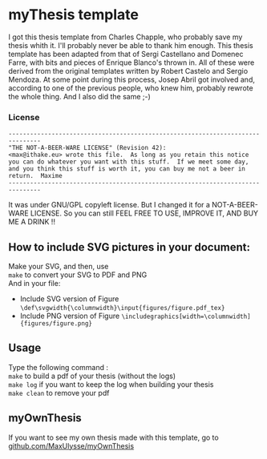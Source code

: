 # myThesis template
I got this thesis template from Charles Chapple, who probably save my thesis whith it.  I'll probably never be able to thank him enough.
This thesis template has been adapted from that of Sergi Castellano and Domenec Farre, with bits and pieces of Enrique Blanco's thrown in.  All of these were derived from the original templates written by Robert Castelo and Sergio Mendoza.  At some point during this process, Josep Abril got involved and, according to one of the previous people, who knew him, probably rewrote the whole thing. And I also did the same ;-)

### License
```
-------------------------------------------------------------------------------
"THE NOT-A-BEER-WARE LICENSE" (Revision 42):
<max@ithake.eu> wrote this file.  As long as you retain this notice you can do whatever you want with this stuff.  If we meet some day, and you think this stuff is worth it, you can buy me not a beer in return.  Maxime
-------------------------------------------------------------------------------
```
It was under GNU/GPL copyleft license.  But I changed it for a NOT-A-BEER-WARE LICENSE.  So you can still FEEL FREE TO USE, IMPROVE IT, AND BUY ME A DRINK !!

## How to include SVG pictures in your document:
Make your SVG, and then, use  
<code>make</code> to convert your SVG to PDF and PNG  
And in your file:
- Include SVG version of Figure
<code>\def\svgwidth{\columnwidth}\input{figures/figure.pdf_tex}</code>
- Include PNG version of Figure
<code>\includegraphics[width=\columnwidth]{figures/figure.png}</code>

## Usage
Type the following command :  
<code>make</code> to build a pdf of your thesis (without the logs)  
<code>make log</code> if you want to keep the log when building your thesis  
<code>make clean</code> to remove your pdf

## myOwnThesis
If you want to see my own thesis made with this template, go to [github.com/MaxUlysse/myOwnThesis](https://github.com/MaxUlysse/myOwnThesis)